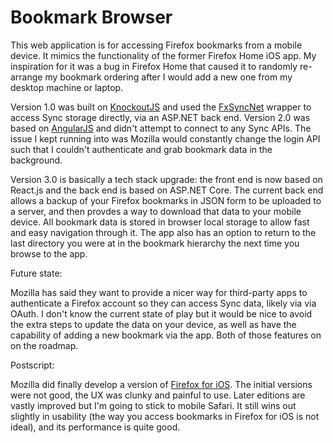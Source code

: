 Bookmark Browser
===============
This web application is for accessing Firefox bookmarks from a mobile device. It mimics the functionality of the former Firefox Home iOS app. My inspiration for it was a bug in Firefox Home that caused it to randomly re-arrange my bookmark ordering after I would add a new one from my desktop machine or laptop.

Version 1.0 was built on [KnockoutJS](http://knockoutjs.com/) and used the [FxSyncNet](https://github.com/pieterderycke/FxSyncNet) wrapper to access Sync storage directly, via an ASP.NET back end. Version 2.0 was based on [AngularJS](https://angularjs.org) and didn't attempt to connect to any Sync APIs. The issue I kept running into was Mozilla would constantly change the login API such that I couldn't authenticate and grab bookmark data in the background.

Version 3.0 is basically a tech stack upgrade: the front end is now based on React.js and the back end is based on ASP.NET Core. The current back end allows a backup of your Firefox bookmarks in JSON form to be uploaded to a server, and then provdes a way to download that data to your mobile device. All bookmark data is stored in browser local storage to allow fast and easy navigation through it. The app also has an option to return to the last directory you were at in the bookmark hierarchy the next time you browse to the app.

Future state:

Mozilla has said they want to provide a nicer way for third-party apps to authenticate a Firefox account so they can access Sync data, likely via via OAuth. I don't know the current state of play but it would be nice to avoid the extra steps to update the data on your device, as well as have the capability of adding a new bookmark via the app. Both of those features on on the roadmap.

Postscript:

Mozilla did finally develop a version of [Firefox for iOS](https://www.mozilla.org/en-US/firefox/mobile). The initial versions were not good, the UX was clunky and painful to use. Later editions are vastly improved but I'm going to stick to mobile Safari. It still wins out slightly in usability (the way you access bookmarks in Firefox for iOS is not ideal), and its performance is quite good.
